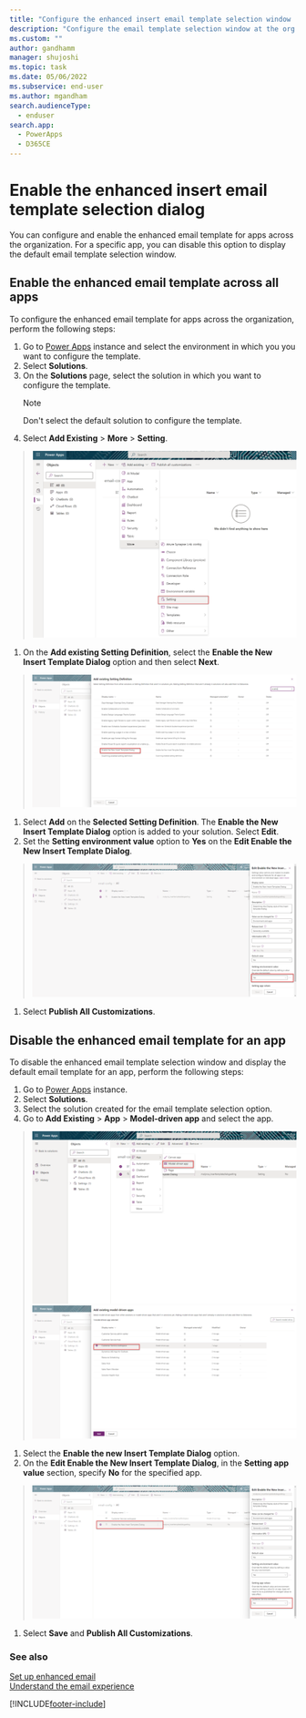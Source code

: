 ```yaml
---
title: "Configure the enhanced insert email template selection window | MicrosoftDocs"
description: "Configure the email template selection window at the org level or app."
ms.custom: ""
author: gandhamm
manager: shujoshi
ms.topic: task
ms.date: 05/06/2022
ms.subservice: end-user
ms.author: mgandham
search.audienceType: 
  - enduser
search.app: 
  - PowerApps
  - D365CE
---
```

# Enable the enhanced insert email template selection dialog
 
You can configure and enable the enhanced email template for apps across the organization. For a specific app, you can disable this option to display the default email template selection window. 

## Enable the enhanced email template across all apps

To configure the enhanced email template for apps across the organization, perform the following steps:

1. Go to [Power Apps](https://make.preview.powerapps.com/) instance and select the environment in which you you want to configure the template.
2. Select **Solutions**.
3. On the **Solutions** page, select the solution in which you want to configure the template.
   > [!NOTE]
   > Don't select the default solution to configure the template.
4. Select **Add Existing** > **More** > **Setting**.
  > ![Add a setting to a solution](media/email_template_dialog_add.png)
1. On the **Add existing Setting Definition**, select the **Enable the New Insert Template Dialog** option and then select **Next**.
  > ![Add the email template dialog option](media/new_email_template_option.png)
1. Select **Add** on the **Selected Setting Definition**. The **Enable the New Insert Template Dialog** option is added to your solution. Select **Edit**.
1. Set the **Setting environment value** option to **Yes** on the **Edit Enable the New Insert Template Dialog**.
  > ![Set the environment variable](media/new_email_template_envvar.png)
1. Select **Publish All Customizations**.

## Disable the enhanced email template for an app

To disable the enhanced email template selection window and display the default email template for an app, perform the following steps:

1. Go to [Power Apps](https://make.preview.powerapps.com/) instance.
2. Select **Solutions**.
1. Select the solution created for the email template selection option.
1. Go to **Add Existing** > **App** > **Model-driven app** and select the app.
  > ![Add a model driven app](media/new_email_template_addapp.png)
  > ![Add the model driven app to the existing solution](media/new_email_template_addcsw.png)
1. Select the **Enable the new Insert Template Dialog** option.
1. On the **Edit Enable the New Insert Template Dialog**, in the **Setting app value** section, specify **No** for the specified app.
  > ![Set the environment variable to NO](media/new_email_template_deloptn.png)
1. Select **Save** and **Publish All Customizations**.

### See also

[Set up enhanced email](/power-platform/admin/system-settings-dialog-box-email-tab)<br>
[Understand the email experience](view-create-email.md)                                                    

[!INCLUDE[footer-include](../includes/footer-banner.md)]
